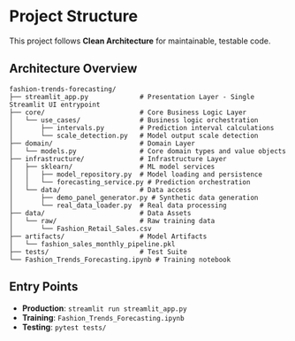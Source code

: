 # Project Structure

This project follows **Clean Architecture** for maintainable, testable code.

## Architecture Overview

```
fashion-trends-forecasting/
├── streamlit_app.py             # Presentation Layer - Single Streamlit UI entrypoint
├── core/                        # Core Business Logic Layer
│   └── use_cases/               # Business logic orchestration
│       ├── intervals.py         # Prediction interval calculations
│       └── scale_detection.py   # Model output scale detection
├── domain/                      # Domain Layer
│   └── models.py                # Core domain types and value objects
├── infrastructure/              # Infrastructure Layer
│   ├── sklearn/                 # ML model services
│   │   ├── model_repository.py  # Model loading and persistence
│   │   └── forecasting_service.py # Prediction orchestration
│   └── data/                    # Data access
│       ├── demo_panel_generator.py # Synthetic data generation
│       └── real_data_loader.py  # Real data processing
├── data/                        # Data Assets
│   └── raw/                     # Raw training data
│       └── Fashion_Retail_Sales.csv
├── artifacts/                   # Model Artifacts
│   └── fashion_sales_monthly_pipeline.pkl
├── tests/                       # Test Suite
└── Fashion_Trends_Forecasting.ipynb # Training notebook
```

## Entry Points

- **Production**: `streamlit run streamlit_app.py`
- **Training**: `Fashion_Trends_Forecasting.ipynb`
- **Testing**: `pytest tests/`
